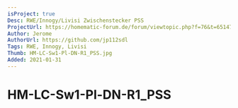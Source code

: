 ```yaml
---
isProject: true
Desc: RWE/Innogy/Livisi Zwischenstecker PSS
ProjectUrl: https://homematic-forum.de/forum/viewtopic.php?f=76&t=65147
Author: Jerome
AuthorUrl: https://github.com/jp112sdl
Tags: RWE, Innogy, Livisi
Thumb: HM-LC-Sw1-Pl-DN-R1_PSS.jpg
Added: 2021-01-31
---
```


# HM-LC-Sw1-Pl-DN-R1_PSS
